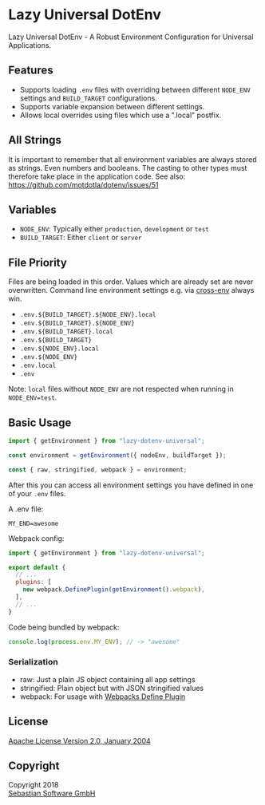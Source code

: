# Lazy Universal DotEnv

[npm]: https://www.npmjs.com/package/universal-dotenv
[travis]: https://travis-ci.org/storybooks/lazy-universal-dotenv

Lazy Universal DotEnv - A Robust Environment Configuration for Universal Applications.

## Features

- Supports loading `.env` files with overriding between different `NODE_ENV` settings and `BUILD_TARGET` configurations.
- Supports variable expansion between different settings.
- Allows local overrides using files which use a ".local" postfix.

## All Strings

It is important to remember that all environment variables are always stored as strings. Even numbers and booleans. The casting to other types must therefore take place in the application code. See also: https://github.com/motdotla/dotenv/issues/51

## Variables

- `NODE_ENV`: Typically either `production`, `development` or `test`
- `BUILD_TARGET`: Either `client` or `server`

## File Priority

Files are being loaded in this order. Values which are already set are never overwritten. Command line environment settings e.g. via [cross-env](https://www.npmjs.com/package/cross-env) always win.

- `.env.${BUILD_TARGET}.${NODE_ENV}.local`
- `.env.${BUILD_TARGET}.${NODE_ENV}`
- `.env.${BUILD_TARGET}.local`
- `.env.${BUILD_TARGET}`
- `.env.${NODE_ENV}.local`
- `.env.${NODE_ENV}`
- `.env.local`
- `.env`

Note: `local` files without `NODE_ENV` are not respected when running in `NODE_ENV=test`.

## Basic Usage

```js
import { getEnvironment } from "lazy-dotenv-universal";

const environment = getEnvironment({ nodeEnv, buildTarget });

const { raw, stringified, webpack } = environment;
```

After this you can access all environment settings you have defined in one of your `.env` files.

A .env file:
```
MY_END=awesome
```

Webpack config:
```js
import { getEnvironment } from "lazy-dotenv-universal";

export default {
  // ... 
  plugins: [
    new webpack.DefinePlugin(getEnvironment().webpack),
  ],
  // ...
}
```

Code being bundled by webpack:
```js
console.log(process.env.MY_ENV); // -> "awesome"
```

### Serialization

- raw: Just a plain JS object containing all app settings
- stringified: Plain object but with JSON stringified values
- webpack: For usage with [Webpacks Define Plugin](https://webpack.js.org/plugins/define-plugin/)


## License

[Apache License Version 2.0, January 2004](license)

## Copyright

Copyright 2018<br/>[Sebastian Software GmbH](http://www.sebastian-software.de)
